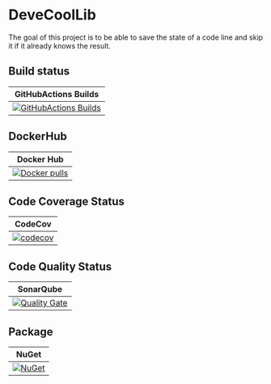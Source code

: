 # DeveCoolLib
The goal of this project is to be able to save the state of a code line and skip it if it already knows the result.

## Build status

| GitHubActions Builds |
|:--------------------:|
| [![GitHubActions Builds](https://github.com/devedse/DeveCoolLib/workflows/GitHubActionsBuilds/badge.svg)](https://github.com/devedse/DeveCoolLib/actions/workflows/githubactionsbuilds.yml) |

## DockerHub

| Docker Hub |
|:----------:|
| [![Docker pulls](https://img.shields.io/docker/v/devedse/devecoollibconsoleapp)](https://hub.docker.com/r/devedse/devecoollibconsoleapp/) |

## Code Coverage Status

| CodeCov |
|:-------:|
| [![codecov](https://codecov.io/gh/devedse/DeveCoolLib/branch/master/graph/badge.svg)](https://codecov.io/gh/devedse/DeveCoolLib) |

## Code Quality Status

| SonarQube |
|:---------:|
| [![Quality Gate](https://sonarcloud.io/api/project_badges/measure?project=DeveCoolLib&metric=alert_status)](https://sonarcloud.io/dashboard?id=DeveCoolLib) |

## Package

| NuGet |
|:-----:|
| [![NuGet](https://img.shields.io/nuget/v/DeveCoolLib.svg)](https://www.nuget.org/packages/DeveCoolLib/) |
